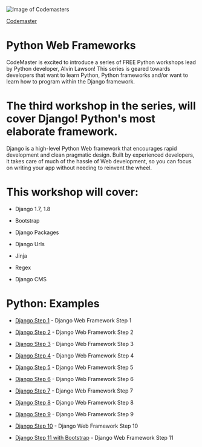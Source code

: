 ![Image of Codemasters](http://www.codemaster.nyc/uploads/4/8/4/6/48467487/1425663631.png)

[Codemaster]

# Python Web Frameworks

CodeMaster is excited to introduce a series of FREE Python workshops lead by Python developer, Alvin Lawson! This series is geared towards developers that want to learn Python, Python frameworks and/or want to learn how to program within the Django framework. 

# The third workshop in the series, will cover Django! Python's most elaborate framework. 

Django is a high-level Python Web framework that encourages rapid development and clean pragmatic design. Built by experienced developers, it takes care of much of the hassle of Web development, so you can focus on writing your app without needing to reinvent the wheel. 

# This workshop will cover:

* Django 1.7, 1.8

* Bootstrap

* Django Packages

* Django Urls

* Jinja

* Regex

* Django CMS

# Python: Examples

* [Django Step 1] - Django Web Framework Step 1

* [Django Step 2] - Django Web Framework Step 2

* [Django Step 3] - Django Web Framework Step 3

* [Django Step 4] - Django Web Framework Step 4

* [Django Step 5] - Django Web Framework Step 5

* [Django Step 6] - Django Web Framework Step 6

* [Django Step 7] - Django Web Framework Step 7

* [Django Step 8] - Django Web Framework Step 8

* [Django Step 9] - Django Web Framework Step 9

* [Django Step 10] - Django Web Framework Step 10

* [Django Step 11 with Bootstrap] - Django Web Framework Step 11

[Codemaster]:http://www.codemaster.nyc/

[Django Step 1]:https://github.com/al11588/PythonWorkshopDay3/tree/master/example1

[Django Step 2]:https://github.com/al11588/PythonWorkshopDay3/tree/master/example2

[Django Step 3]:https://github.com/al11588/PythonWorkshopDay3/tree/master/example3
[Django Step 4]:https://github.com/al11588/PythonWorkshopDay3/tree/master/example4
[Django Step 5]:https://github.com/al11588/PythonWorkshopDay3/tree/master/example5
[Django Step 6]:https://github.com/al11588/PythonWorkshopDay3/tree/master/example6
[Django Step 7]:https://github.com/al11588/PythonWorkshopDay3/tree/master/example7
[Django Step 8]:https://github.com/al11588/PythonWorkshopDay3/tree/master/example8

[Django Step 9]:https://github.com/al11588/PythonWorkshopDay3/tree/master/example9

[Django Step 10]:https://github.com/al11588/PythonWorkshopDay3/tree/master/example10

[Django Step 11 with Bootstrap]:https://github.com/al11588/PythonWorkshopDay3/tree/master/example11
